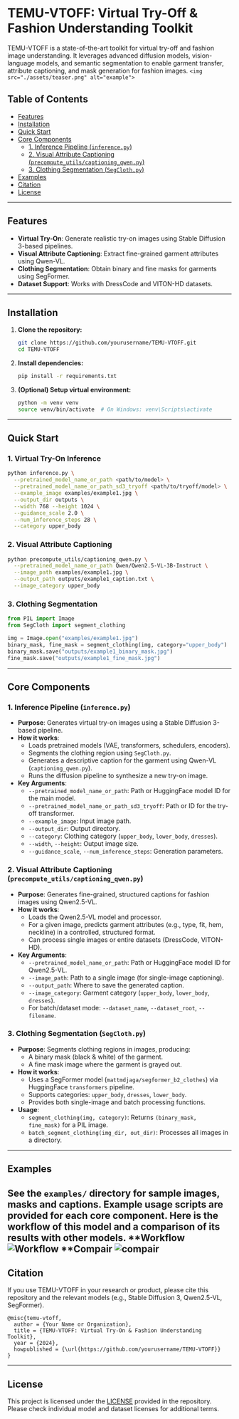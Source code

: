 # TEMU-VTOFF: Virtual Try-Off & Fashion Understanding Toolkit
TEMU-VTOFF is a state-of-the-art toolkit for virtual try-off and fashion image understanding. It leverages advanced diffusion models, vision-language models, and semantic segmentation to enable garment transfer, attribute captioning, and mask generation for fashion images.
`<img src="./assets/teaser.png" alt="example">`
## Table of Contents

- [Features](#features)
- [Installation](#installation)
- [Quick Start](#quick-start)
- [Core Components](#core-components)
  - [1. Inference Pipeline (`inference.py`)](#1-inference-pipeline-inferencepy)
  - [2. Visual Attribute Captioning (`precompute_utils/captioning_qwen.py`)](#2-visual-attribute-captioning-precompute_utilscaptioning_qwenpy)
  - [3. Clothing Segmentation (`SegCloth.py`)](#3-clothing-segmentation-segclothpy)
- [Examples](#examples)
- [Citation](#citation)
- [License](#license)

---

## Features

- **Virtual Try-On**: Generate realistic try-on images using Stable Diffusion 3-based pipelines.
- **Visual Attribute Captioning**: Extract fine-grained garment attributes using Qwen-VL.
- **Clothing Segmentation**: Obtain binary and fine masks for garments using SegFormer.
- **Dataset Support**: Works with DressCode and VITON-HD datasets.

---

## Installation

1. **Clone the repository:**

   ```bash
   git clone https://github.com/yourusername/TEMU-VTOFF.git
   cd TEMU-VTOFF
   ```

2. **Install dependencies:**

   ```bash
   pip install -r requirements.txt
   ```

3. **(Optional) Setup virtual environment:**
   ```bash
   python -m venv venv
   source venv/bin/activate  # On Windows: venv\Scripts\activate
   ```

---

## Quick Start

### 1. Virtual Try-On Inference

```bash
python inference.py \
  --pretrained_model_name_or_path <path/to/model> \
  --pretrained_model_name_or_path_sd3_tryoff <path/to/tryoff/model> \
  --example_image examples/example1.jpg \
  --output_dir outputs \
  --width 768 --height 1024 \
  --guidance_scale 2.0 \
  --num_inference_steps 28 \
  --category upper_body
```

### 2. Visual Attribute Captioning

```bash
python precompute_utils/captioning_qwen.py \
  --pretrained_model_name_or_path Qwen/Qwen2.5-VL-3B-Instruct \
  --image_path examples/example1.jpg \
  --output_path outputs/example1_caption.txt \
  --image_category upper_body
```

### 3. Clothing Segmentation

```python
from PIL import Image
from SegCloth import segment_clothing

img = Image.open("examples/example1.jpg")
binary_mask, fine_mask = segment_clothing(img, category="upper_body")
binary_mask.save("outputs/example1_binary_mask.jpg")
fine_mask.save("outputs/example1_fine_mask.jpg")
```

---

## Core Components

### 1. Inference Pipeline (`inference.py`)

- **Purpose**: Generates virtual try-on images using a Stable Diffusion 3-based pipeline.
- **How it works**:
  - Loads pretrained models (VAE, transformers, schedulers, encoders).
  - Segments the clothing region using `SegCloth.py`.
  - Generates a descriptive caption for the garment using Qwen-VL (`captioning_qwen.py`).
  - Runs the diffusion pipeline to synthesize a new try-on image.
- **Key Arguments**:
  - `--pretrained_model_name_or_path`: Path or HuggingFace model ID for the main model.
  - `--pretrained_model_name_or_path_sd3_tryoff`: Path or ID for the try-off transformer.
  - `--example_image`: Input image path.
  - `--output_dir`: Output directory.
  - `--category`: Clothing category (`upper_body`, `lower_body`, `dresses`).
  - `--width`, `--height`: Output image size.
  - `--guidance_scale`, `--num_inference_steps`: Generation parameters.

### 2. Visual Attribute Captioning (`precompute_utils/captioning_qwen.py`)

- **Purpose**: Generates fine-grained, structured captions for fashion images using Qwen2.5-VL.
- **How it works**:
  - Loads the Qwen2.5-VL model and processor.
  - For a given image, predicts garment attributes (e.g., type, fit, hem, neckline) in a controlled, structured format.
  - Can process single images or entire datasets (DressCode, VITON-HD).
- **Key Arguments**:
  - `--pretrained_model_name_or_path`: Path or HuggingFace model ID for Qwen2.5-VL.
  - `--image_path`: Path to a single image (for single-image captioning).
  - `--output_path`: Where to save the generated caption.
  - `--image_category`: Garment category (`upper_body`, `lower_body`, `dresses`).
  - For batch/dataset mode: `--dataset_name`, `--dataset_root`, `--filename`.

### 3. Clothing Segmentation (`SegCloth.py`)

- **Purpose**: Segments clothing regions in images, producing:
  - A binary mask (black & white) of the garment.
  - A fine mask image where the garment is grayed out.
- **How it works**:
  - Uses a SegFormer model (`mattmdjaga/segformer_b2_clothes`) via HuggingFace `transformers` pipeline.
  - Supports categories: `upper_body`, `dresses`, `lower_body`.
  - Provides both single-image and batch processing functions.
- **Usage**:
  - `segment_clothing(img, category)`: Returns `(binary_mask, fine_mask)` for a PIL image.
  - `batch_segment_clothing(img_dir, out_dir)`: Processes all images in a directory.

---

## Examples

See the `examples/` directory for sample images, masks and captions. Example usage scripts are provided for each core component.
Here is the workflow of this model and a comparison of its results with other models.
**Workflow
<img src="./assets/workflow.png" alt="Workflow" />
**Compair
<img src="./assets/compair.png" alt="compair" />
---

## Citation

If you use TEMU-VTOFF in your research or product, please cite this repository and the relevant models (e.g., Stable Diffusion 3, Qwen2.5-VL, SegFormer).

```
@misc{temu-vtoff,
  author = {Your Name or Organization},
  title = {TEMU-VTOFF: Virtual Try-On & Fashion Understanding Toolkit},
  year = {2024},
  howpublished = {\url{https://github.com/yourusername/TEMU-VTOFF}}
}
```

---

## License

This project is licensed under the [LICENSE](LICENSE) provided in the repository. Please check individual model and dataset licenses for additional terms.
